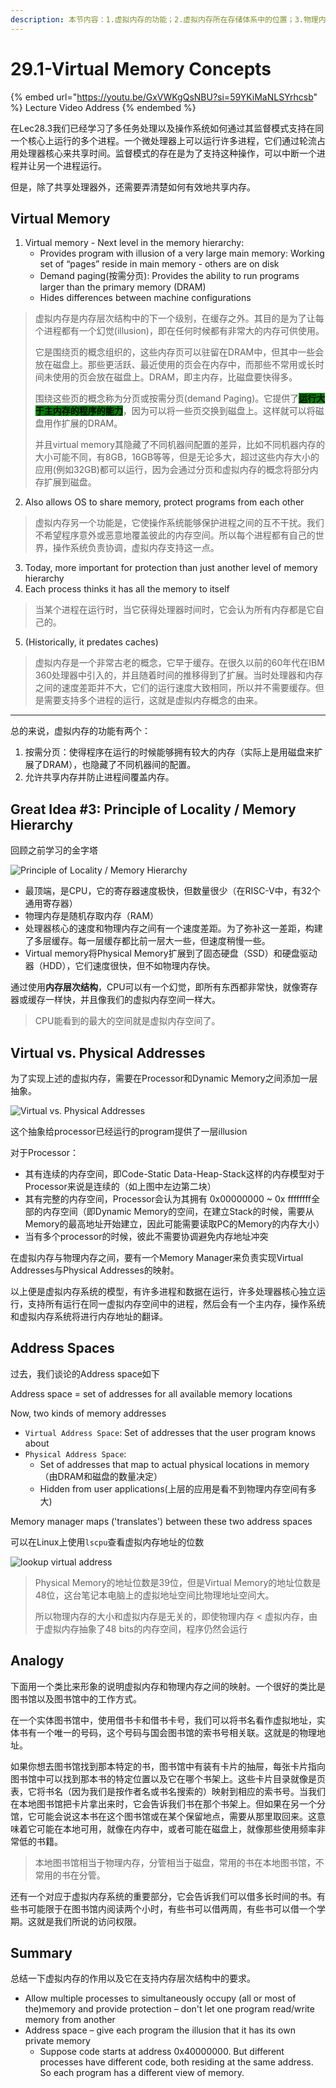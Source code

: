 ```yaml
---
description: 本节内容：1.虚拟内存的功能；2.虚拟内存所在存储体系中的位置；3.物理内存和虚拟内存的映射模型；4.物理地址空间和虚拟地址空间；5. 用图书馆作类比；
---
```


# 29.1-Virtual Memory Concepts

{% embed url="https://youtu.be/GxVWKgQsNBU?si=59YKiMaNLSYrhcsb" %}
Lecture Video Address
{% endembed %}

在Lec28.3我们已经学习了多任务处理以及操作系统如何通过其监督模式支持在同一个核心上运行的多个进程。一个微处理器上可以运行许多进程，它们通过轮流占用处理器核心来共享时间。监督模式的存在是为了支持这种操作，可以中断一个进程并让另一个进程运行。

但是，除了共享处理器外，还需要弄清楚如何有效地共享内存。

## Virtual Memory

1. Virtual memory - Next level in the memory hierarchy:
   * Provides program with illusion of a very large main memory: Working set of “pages” reside in main memory - others are on disk
   * Demand paging(按需分页): Provides the ability to run programs larger than the primary memory (DRAM)
   * Hides differences between machine configurations

> 虚拟内存是内存层次结构中的下一个级别，在缓存之外。其目的是为了让每个进程都有一个幻觉(illusion)，即在任何时候都有非常大的内存可供使用。
>
> 它是围绕页的概念组织的，这些内存页可以驻留在DRAM中，但其中一些会放在磁盘上。那些更活跃、最近使用的页会在内存中，而那些不常用或长时间未使用的页会放在磁盘上。DRAM，即主内存，比磁盘要快得多。
>
> 围绕这些页的概念称为分页或按需分页(demand Paging)。它提供了<mark style="background-color:green;">**运行大于主内存的程序的能力**</mark>，因为可以将一些页交换到磁盘上。这样就可以将磁盘用作扩展的DRAM。
>
> 并且virtual memory其隐藏了不同机器间配置的差异，比如不同机器内存的大小可能不同，有8GB，16GB等等，但是无论多大，超过这些内存大小的应用(例如32GB)都可以运行，因为会通过分页和虚拟内存的概念将部分内存扩展到磁盘。

2. Also allows OS to share memory, protect programs from each other

> 虚拟内存另一个功能是，它使操作系统能够保护进程之间的互不干扰。我们不希望程序意外或恶意地覆盖彼此的内存空间。所以每个进程都有自己的世界，操作系统负责协调，虚拟内存支持这一点。

3. Today, more important for protection than just another level of memory hierarchy
4. Each process thinks it has all the memory to itself

> 当某个进程在运行时，当它获得处理器时间时，它会认为所有内存都是它自己的。

5. (Historically, it predates caches)

> 虚拟内存是一个非常古老的概念，它早于缓存。在很久以前的60年代在IBM 360处理器中引入的，并且随着时间的推移得到了扩展。当时处理器和内存之间的速度差距并不大，它们的运行速度大致相同，所以并不需要缓存。但是需要支持多个进程的运行，这就是虚拟内存概念的由来。

***

总的来说，虚拟内存的功能有两个：

1. 按需分页：使得程序在运行的时候能够拥有较大的内存（实际上是用磁盘来扩展了DRAM），也隐藏了不同机器间的配置。
2. 允许共享内存并防止进程间覆盖内存。

## Great Idea #3: Principle of Locality / Memory Hierarchy

回顾之前学习的金字塔

![Principle of Locality / Memory Hierarchy](../lec28-os-and-virtual-memory-intro/.image/image-20240625132646658.png)

* 最顶端，是CPU，它的寄存器速度极快，但数量很少（在RISC-V中，有32个通用寄存器）
* 物理内存是随机存取内存（RAM）
* 处理器核心的速度和物理内存之间有一个速度差距。为了弥补这一差距，构建了多层缓存。每一层缓存都比前一层大一些，但速度稍慢一些。
* Virtual memory将Physical Memory扩展到了固态硬盘（SSD）和硬盘驱动器（HDD），它们速度很快，但不如物理内存快。

通过使用**内存层次结构**，CPU可以有一个幻觉，即所有东西都非常快，就像寄存器或缓存一样快，并且像我们的虚拟内存空间一样大。

> CPU能看到的最大的空间就是虚拟内存空间了。

## Virtual vs. Physical Addresses

为了实现上述的虚拟内存，需要在Processor和Dynamic Memory之间添加一层抽象。

![Virtual vs. Physical Addresses](.image/image-20240626160432057.png)

这个抽象给processor已经运行的program提供了一层illusion

对于Processor：

* 其有连续的内存空间，即Code-Static Data-Heap-Stack这样的内存模型对于Processor来说是连续的（如上图中左边第二块）
* 其有完整的内存空间，Processor会认为其拥有 0x00000000 \~ 0x ffffffff全部的内存空间（即Dynamic Memory的空间，在建立Stack的时候，需要从Memory的最高地址开始建立，因此可能需要读取PC的Memory的内存大小）
* 当有多个processor的时候，彼此不需要协调避免内存地址冲突

在虚拟内存与物理内存之间，要有一个Memory Manager来负责实现Virtual Addresses与Physical Addresses的映射。

以上便是虚拟内存系统的模型，有许多进程和数据在运行，许多处理器核心独立运行，支持所有运行在同一虚拟内存空间中的进程，然后会有一个主内存，操作系统和虚拟内存系统将进行内存地址的翻译。

## Address Spaces

过去，我们谈论的Address space如下

Address space = set of addresses for all available memory locations

Now, two kinds of memory addresses

* `Virtual Address Space`: Set of addresses that the user program knows about
* `Physical Address Space`:
  * Set of addresses that map to actual physical locations in memory（由DRAM和磁盘的数量决定）
  * Hidden from user applications(上层的应用是看不到物理内存空间有多大)

Memory manager maps ('translates') between these two address spaces

可以在Linux上使用`lscpu`查看虚拟内存地址的位数

![lookup virtual address](.image/image-20240626160618015.png)

> Physical Memory的地址位数是39位，但是Virtual Memory的地址位数是48位，这台笔记本电脑上的虚拟地址空间比物理地址空间大。
>
> 所以物理内存的大小和虚拟内存是无关的，即使物理内存 < 虚拟内存，由于虚拟内存抽象了48 bits的内存空间，程序仍然会运行

## Analogy

下面用一个类比来形象的说明虚拟内存和物理内存之间的映射。一个很好的类比是图书馆以及图书馆中的工作方式。

在一个实体图书馆中，使用借书卡和借书卡号，我们可以将书名看作虚拟地址，实体书有一个唯一的号码，这个号码与国会图书馆的索书号相关联。这就是的物理地址。

如果你想去图书馆找到那本特定的书，图书馆中有装有卡片的抽屉，每张卡片指向图书馆中可以找到那本书的特定位置以及它在哪个书架上。这些卡片目录就像是页表，它将书名（因为我们是按作者名或书名搜索的）映射到相应的索书号。当我们在本地图书馆把卡片拿出来时，它会告诉我们书在那个书架上。但如果在另一个分馆，它可能会说这本书在这个图书馆或在某个保留地点，需要从那里取回来。这意味着它可能在本地可用，就像在内存中，或者可能在磁盘上，就像那些使用频率非常低的书籍。

> 本地图书馆相当于物理内存，分管相当于磁盘，常用的书在本地图书馆，不常用的书在分管。

还有一个对应于虚拟内存系统的重要部分，它会告诉我们可以借多长时间的书。有些书可能限于在图书馆内阅读两个小时，有些书可以借两周，有些书可以借一个学期。这就是我们所说的访问权限。

## Summary

总结一下虚拟内存的作用以及它在支持内存层次结构中的要求。

* Allow multiple processes to simultaneously occupy (all or most of the)memory and provide protection – don't let one program read/write memory from another
* Address space – give each program the illusion that it has its own private memory
  * Suppose code starts at address 0x40000000. But different processes have different code, both residing at the same address. So each program has a different view of memory.
